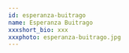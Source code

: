```yaml
---
id: esperanza-buitrago
name: Esperanza Buitrago
xxxshort_bio: xxx
xxxphoto: esperanza-buitrago.jpg
---
```

